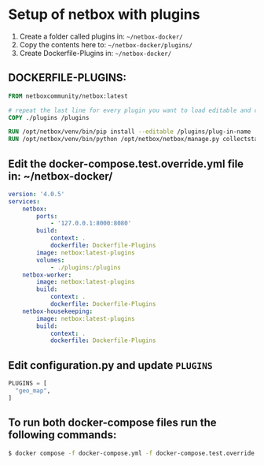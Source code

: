 # Setup of netbox with plugins

1. Create a folder called plugins in: `~/netbox-docker/`
2. Copy the contents here to: `~/netbox-docker/plugins/`
3. Create Dockerfile-Plugins in: `~/netbox-docker/`

## DOCKERFILE-PLUGINS:

```dockerfile
FROM netboxcommunity/netbox:latest

# repeat the last line for every plugin you want to load editable and customize the path
COPY ./plugins /plugins

RUN /opt/netbox/venv/bin/pip install --editable /plugins/plug-in-name
RUN /opt/netbox/venv/bin/python /opt/netbox/netbox/manage.py collectstatic --no-input

```

## Edit the docker-compose.test.override.yml file in: ~/netbox-docker/

```yml
version: '4.0.5'
services:
    netbox:
        ports:
            - '127.0.0.1:8000:8080'
        build:
            context: .
            dockerfile: Dockerfile-Plugins
        image: netbox:latest-plugins
        volumes:
            - ./plugins:/plugins
    netbox-worker:
        image: netbox:latest-plugins
        build:
            context: .
            dockerfile: Dockerfile-Plugins
    netbox-housekeeping:
        image: netbox:latest-plugins
        build:
            context: .
            dockerfile: Dockerfile-Plugins
```

## Edit configuration.py and update `PLUGINS`

```python
PLUGINS = [
  "geo_map",
]
```

## To run both docker-compose files run the following commands:

```bash
$ docker compose -f docker-compose.yml -f docker-compose.test.override.yml up --build # (-d if you want to send it to the background)
```
